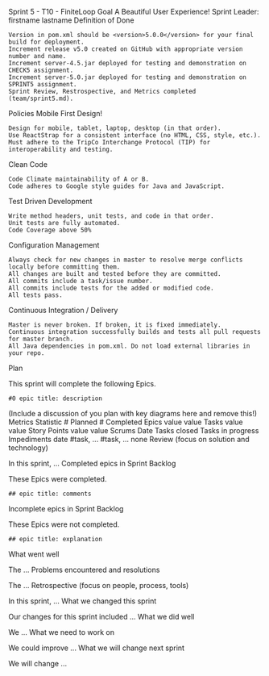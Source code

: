 Sprint 5 - T10 - FiniteLoop
Goal
A Beautiful User Experience!
Sprint Leader: firstname lastname
Definition of Done

    Version in pom.xml should be <version>5.0.0</version> for your final build for deployment.
    Increment release v5.0 created on GitHub with appropriate version number and name.
    Increment server-4.5.jar deployed for testing and demonstration on CHECK5 assignment.
    Increment server-5.0.jar deployed for testing and demonstration on SPRINT5 assignment.
    Sprint Review, Restrospective, and Metrics completed (team/sprint5.md).

Policies
Mobile First Design!

    Design for mobile, tablet, laptop, desktop (in that order).
    Use ReactStrap for a consistent interface (no HTML, CSS, style, etc.).
    Must adhere to the TripCo Interchange Protocol (TIP) for interoperability and testing.

Clean Code

    Code Climate maintainability of A or B.
    Code adheres to Google style guides for Java and JavaScript.

Test Driven Development

    Write method headers, unit tests, and code in that order.
    Unit tests are fully automated.
    Code Coverage above 50%

Configuration Management

    Always check for new changes in master to resolve merge conflicts locally before committing them.
    All changes are built and tested before they are committed.
    All commits include a task/issue number.
    All commits include tests for the added or modified code.
    All tests pass.

Continuous Integration / Delivery

    Master is never broken. If broken, it is fixed immediately.
    Continuous integration successfully builds and tests all pull requests for master branch.
    All Java dependencies in pom.xml. Do not load external libraries in your repo.

Plan

This sprint will complete the following Epics.

    #0 epic title: description

(Include a discussion of you plan with key diagrams here and remove this!)
Metrics
Statistic 	# Planned 	# Completed
Epics 	value 	value
Tasks 	value 	value
Story Points 	value 	value
Scrums
Date 	Tasks closed 	Tasks in progress 	Impediments
date 	#task, ... 	#task, ... 	none
Review (focus on solution and technology)

In this sprint, ...
Completed epics in Sprint Backlog

These Epics were completed.

    ## epic title: comments

Incomplete epics in Sprint Backlog

These Epics were not completed.

    ## epic title: explanation

What went well

The ...
Problems encountered and resolutions

The ...
Retrospective (focus on people, process, tools)

In this sprint, ...
What we changed this sprint

Our changes for this sprint included ...
What we did well

We ...
What we need to work on

We could improve ...
What we will change next sprint

We will change ...
